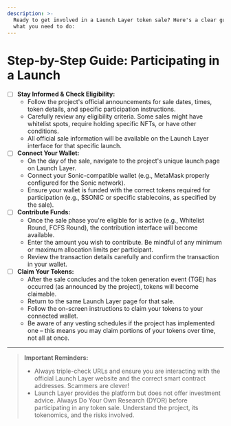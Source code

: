 ```yaml
---
description: >-
  Ready to get involved in a Launch Layer token sale? Here's a clear guide to
  what you need to do:
---
```


# Step-by-Step Guide: Participating in a Launch

* [ ] **Stay Informed & Check Eligibility:**
  * Follow the project's official announcements for sale dates, times, token details, and specific participation instructions.
  * Carefully review any eligibility criteria. Some sales might have whitelist spots, require holding specific NFTs, or have other conditions.
  * All official sale information will be available on the Launch Layer interface for that specific launch.
* [ ] **Connect Your Wallet:**
  * On the day of the sale, navigate to the project's unique launch page on Launch Layer.
  * Connect your Sonic-compatible wallet (e.g., MetaMask properly configured for the Sonic network).
  * Ensure your wallet is funded with the correct tokens required for participation (e.g., $SONIC or specific stablecoins, as specified by the sale).
* [ ] **Contribute Funds:**
  * Once the sale phase you're eligible for is active (e.g., Whitelist Round, FCFS Round), the contribution interface will become available.
  * Enter the amount you wish to contribute. Be mindful of any minimum or maximum allocation limits per participant.
  * Review the transaction details carefully and confirm the transaction in your wallet.
* [ ] **Claim Your Tokens:**
  * After the sale concludes and the token generation event (TGE) has occurred (as announced by the project), tokens will become claimable.
  * Return to the same Launch Layer page for that sale.
  * Follow the on-screen instructions to claim your tokens to your connected wallet.
  * Be aware of any vesting schedules if the project has implemented one – this means you may claim portions of your tokens over time, not all at once.

***

> **Important Reminders:**
>
> * Always triple-check URLs and ensure you are interacting with the official Launch Layer website and the correct smart contract addresses. Scammers are clever!
> * Launch Layer provides the platform but does not offer investment advice. Always Do Your Own Research (DYOR) before participating in any token sale. Understand the project, its tokenomics, and the risks involved.
